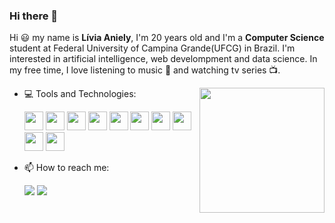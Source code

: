 ### Hi there 👋

Hi 😃 my name is **Lívia Aniely**, I'm 20 years old and I'm a **Computer Science** student at Federal University of Campina Grande(UFCG) in Brazil. I'm interested in  artificial intelligence, web develompment and data science. In my free time, I love listening to music 🎵 and watching tv series 📺.

<img align = "right" width = "200" height = "200" src = "https://user-images.githubusercontent.com/80133560/197303780-29aaee08-8fe7-4c0a-a7e5-2096ed6dd136.png" />




- 💻 Tools and Technologies:

    <code><img src="https://cdn.jsdelivr.net/gh/devicons/devicon/icons/python/python-original-wordmark.svg" width = "30" height = "30"/></code>
    <code><img src="https://cdn.jsdelivr.net/gh/devicons/devicon/icons/java/java-original-wordmark.svg" width = "30" height = "30"/></code>
    <code><img src="https://cdn.jsdelivr.net/gh/devicons/devicon/icons/markdown/markdown-original.svg" width = "30" height = "30"/></code>
    <code><img src="https://cdn.jsdelivr.net/gh/devicons/devicon/icons/git/git-original.svg" width = "30" height = "30"/></code>
    <code><img src="https://cdn.jsdelivr.net/gh/devicons/devicon/icons/github/github-original.svg" width = "30" height = "30"/></code>
    <code><img src="https://cdn.jsdelivr.net/gh/devicons/devicon/icons/vscode/vscode-original.svg" width = "30" height = "30"/></code>
    <code><img src="https://cdn.jsdelivr.net/gh/devicons/devicon/icons/html5/html5-original-wordmark.svg" width = "30" height = "30"/></code>
    <code><img src="https://cdn.jsdelivr.net/gh/devicons/devicon/icons/css3/css3-original-wordmark.svg" width = "30" height = "30"/></code>
    <code><img src="https://cdn.jsdelivr.net/gh/devicons/devicon/icons/javascript/javascript-original.svg" width = "30" height = "30" /></code>
    <code><img src="https://cdn.jsdelivr.net/gh/devicons/devicon/icons/react/react-original.svg" width = "30" height = "30" /></code>

- 📫 How to reach me: 

    <code><a href="https://www.linkedin.com/in/livia-aniely-de-oliveira-almeida/"  target="_blank"><img src="https://img.shields.io/badge/-LinkedIn-%230077B5?style=for-the-badge&logo=linkedin&logoColor=white" ></a></code>
    <code><a href="mailto:livia.almeida@ccc.ufcg.edu.br"><img src="https://img.shields.io/badge/Gmail-D14836?style=for-the-badge&logo=gmail&logoColor=white" ></a></code>

